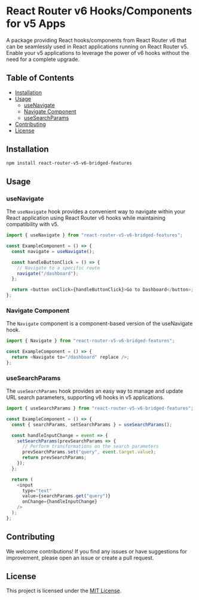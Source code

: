 # React Router v6 Hooks/Components for v5 Apps

A package providing React hooks/components from React Router v6 that can be seamlessly used in React applications running on React Router v5. Enable your v5 applications to leverage the power of v6 hooks without the need for a complete upgrade.

## Table of Contents

- [Installation](#installation)
- [Usage](#usage)
  - [useNavigate](#usenavigate)
  - [Navigate Component](#navigate-component)
  - [useSearchParams](#usesearchparams)
- [Contributing](#contributing)
- [License](#license)

## Installation

```bash
npm install react-router-v5-v6-bridged-features
```

## Usage

### useNavigate

The `useNavigate` hook provides a convenient way to navigate within your React application using React Router v6 hooks while maintaining compatibility with v5.

```javascript
import { useNavigate } from "react-router-v5-v6-bridged-features";

const ExampleComponent = () => {
  const navigate = useNavigate();

  const handleButtonClick = () => {
    // Navigate to a specific route
    navigate("/dashboard");
  };

  return <button onClick={handleButtonClick}>Go to Dashboard</button>;
};
```

### Navigate Component

The `Navigate` component is a component-based version of the useNavigate hook.

```javascript
import { Navigate } from "react-router-v5-v6-bridged-features";

const ExampleComponent = () => {
  return <Navigate to="/dashboard" replace />;
};
```

### useSearchParams

The `useSearchParams` hook provides an easy way to manage and update URL search parameters, supporting v6 hooks in v5 applications.

```javascript
import { useSearchParams } from "react-router-v5-v6-bridged-features";

const ExampleComponent = () => {
  const { searchParams, setSearchParams } = useSearchParams();

  const handleInputChange = event => {
    setSearchParams(prevSearchParams => {
      // Perform transformations on the search parameters
      prevSearchParams.set("query", event.target.value);
      return prevSearchParams;
    });
  };

  return (
    <input
      type="text"
      value={searchParams.get("query")}
      onChange={handleInputChange}
    />
  );
};
```

## Contributing

We welcome contributions! If you find any issues or have suggestions for improvement, please open an issue or create a pull request.

## License

This project is licensed under the [MIT License](LICENSE.md).
